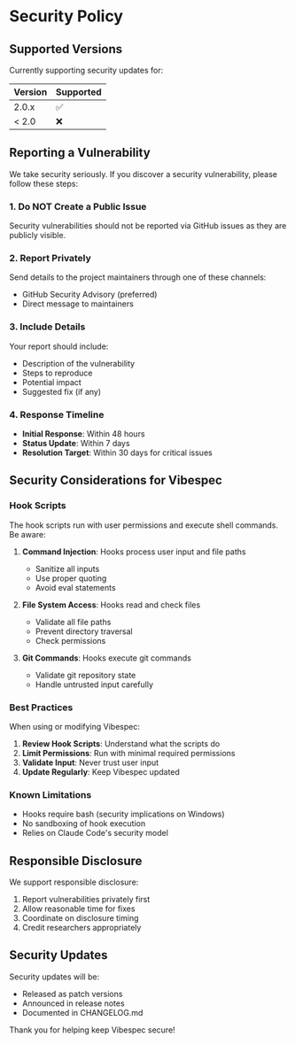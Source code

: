 # Security Policy

## Supported Versions

Currently supporting security updates for:

| Version | Supported          |
| ------- | ------------------ |
| 2.0.x   | :white_check_mark: |
| < 2.0   | :x:                |

## Reporting a Vulnerability

We take security seriously. If you discover a security vulnerability, please follow these steps:

### 1. Do NOT Create a Public Issue

Security vulnerabilities should not be reported via GitHub issues as they are publicly visible.

### 2. Report Privately

Send details to the project maintainers through one of these channels:
- GitHub Security Advisory (preferred)
- Direct message to maintainers

### 3. Include Details

Your report should include:
- Description of the vulnerability
- Steps to reproduce
- Potential impact
- Suggested fix (if any)

### 4. Response Timeline

- **Initial Response**: Within 48 hours
- **Status Update**: Within 7 days
- **Resolution Target**: Within 30 days for critical issues

## Security Considerations for Vibespec

### Hook Scripts

The hook scripts run with user permissions and execute shell commands. Be aware:

1. **Command Injection**: Hooks process user input and file paths
   - Sanitize all inputs
   - Use proper quoting
   - Avoid eval statements

2. **File System Access**: Hooks read and check files
   - Validate all file paths
   - Prevent directory traversal
   - Check permissions

3. **Git Commands**: Hooks execute git commands
   - Validate git repository state
   - Handle untrusted input carefully

### Best Practices

When using or modifying Vibespec:

1. **Review Hook Scripts**: Understand what the scripts do
2. **Limit Permissions**: Run with minimal required permissions
3. **Validate Input**: Never trust user input
4. **Update Regularly**: Keep Vibespec updated

### Known Limitations

- Hooks require bash (security implications on Windows)
- No sandboxing of hook execution
- Relies on Claude Code's security model

## Responsible Disclosure

We support responsible disclosure:

1. Report vulnerabilities privately first
2. Allow reasonable time for fixes
3. Coordinate on disclosure timing
4. Credit researchers appropriately

## Security Updates

Security updates will be:
- Released as patch versions
- Announced in release notes
- Documented in CHANGELOG.md

Thank you for helping keep Vibespec secure!